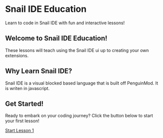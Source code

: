 # Snail IDE Education

Learn to code in Snail IDE with fun and interactive lessons!

## Welcome to Snail IDE Education!

These lessons will teach using the Snail IDE ui up to creating your own extensions.

## Why Learn Snail IDE?

Snail IDE is a visual blocked based language that is built off PenguinMod. It is writen in javascript.

## Get Started!

Ready to embark on your coding journey? Click the button below to start your first lesson!

[Start Lesson 1](https://snail-ide.js.org/edu/lessons/1.md)